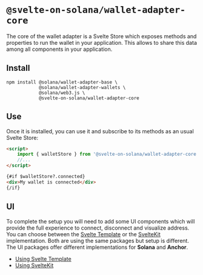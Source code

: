 # `@svelte-on-solana/wallet-adapter-core`

The core of the wallet adapter is a Svelte Store which exposes methods and properties to run the wallet in your application. This allows to share this data among all components in your application.

## Install

```shell
npm install @solana/wallet-adapter-base \
            @solana/wallet-adapter-wallets \
            @solana/web3.js \
            @svelte-on-solana/wallet-adapter-core
```

## Use

Once it is installed, you can use it and subscribe to its methods as an usual Svelte Store:

```html
<script>
    import { walletStore } from '@svelte-on-solana/wallet-adapter-core';
    //...
</script>

{#if $walletStore?.connected}
<div>My wallet is connected</div>
{/if}
```

## UI

To complete the setup you will need to add some UI components which will provide the full experience to connect, disconnect and visualize address. You can choose between the [Svelte Template](https://github.com/sveltejs/template) or the [SvelteKit](https://kit.svelte.dev/) implementation. Both are using the same packages but setup is different. The UI packages offer different implementations for **Solana** and **Anchor**.

-   [Using Svelte Template](../ui/README.md#svelte-template)
-   [Using SvelteKit](../ui/README.md#sveltekit)
